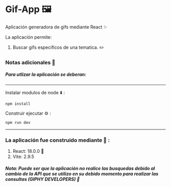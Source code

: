 # Gif-App 🖼️

Aplicación generadora de gifs mediante React ✨

La aplicación permite: 

1. Buscar gifs especificos de una tematica. ✏️

### Notas adicionales 📗

##### Para utlizar la aplicación se deberan:

---

Instalar modulos de node ⬇️ :

```
npm install
```

Construir ejecutar ⚙️ :

```
npm run dev
```

---

### La aplicación fue construido mediante 🔧 :

1. React: 18.0.0 🚀
3. Vite: 2.9.5 

##### Nota: Puede ser que la aplicación no realice las busquedas debido al cambio de la API que se utilizo en su debido momento para realizar las consultas (GIPHY DEVELOPERS) 🚀

